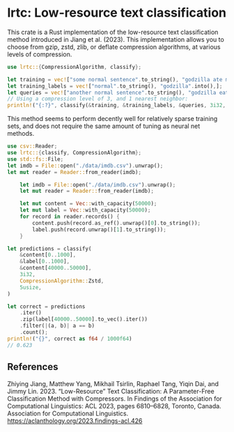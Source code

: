 # lrtc: Low-resource text classification

This crate is a Rust implementation of the low-resource text classification
method introduced in Jiang et al. (2023). This implementation allows you to
choose from gzip, zstd, zlib, or deflate compression algorithms, at various
levels of compression.

```rust
use lrtc::{CompressionAlgorithm, classify};

let training = vec!["some normal sentence".to_string(), "godzilla ate mars in June".into(),];
let training_labels = vec!["normal".to_string(), "godzilla".into(),];
let queries = vec!["another normal sentence".to_string(), "godzilla eats marshes in August".into(),];
// Using a compression level of 3, and 1 nearest neighbor:
println!("{:?}", classify(&training, &training_labels, &queries, 3i32, CompressionAlgorithm::Gzip, 1usize));
```

This method seems to perform decently well for relatively sparse training sets,
and does not require the same amount of tuning as neural net methods.

```rust
use csv::Reader;
use lrtc::{classify, CompressionAlgorithm};
use std::fs::File;
let imdb = File::open("./data/imdb.csv").unwrap();
let mut reader = Reader::from_reader(imdb);

    let imdb = File::open("./data/imdb.csv").unwrap();
    let mut reader = Reader::from_reader(imdb);

    let mut content = Vec::with_capacity(50000);
    let mut label = Vec::with_capacity(50000);
    for record in reader.records() {
        content.push(record.as_ref().unwrap()[0].to_string());
        label.push(record.unwrap()[1].to_string());
    }

let predictions = classify(
    &content[0..1000],
    &label[0..1000],
    &content[40000..50000],
    3i32,
    CompressionAlgorithm::Zstd,
    5usize,
)

let correct = predictions
    .iter()
    .zip(label[40000..50000].to_vec().iter())
    .filter(|(a, b)| a == b)
    .count();
println!("{}", correct as f64 / 1000f64)
// 0.623
```

## References
Zhiying Jiang, Matthew Yang, Mikhail Tsirlin, Raphael Tang, Yiqin Dai, and Jimmy Lin. 
2023. “Low-Resource” Text Classification: A Parameter-Free Classification Method with Compressors. 
In Findings of the Association for Computational Linguistics: ACL 2023, pages 6810–6828, Toronto, Canada. 
Association for Computational Linguistics. <https://aclanthology.org/2023.findings-acl.426>